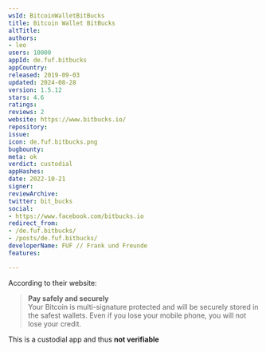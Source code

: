 ```yaml
---
wsId: BitcoinWalletBitBucks
title: Bitcoin Wallet BitBucks
altTitle: 
authors:
- leo
users: 10000
appId: de.fuf.bitbucks
appCountry: 
released: 2019-09-03
updated: 2024-08-28
version: 1.5.12
stars: 4.6
ratings: 
reviews: 2
website: https://www.bitbucks.io/
repository: 
issue: 
icon: de.fuf.bitbucks.png
bugbounty: 
meta: ok
verdict: custodial
appHashes: 
date: 2022-10-21
signer: 
reviewArchive: 
twitter: bit_bucks
social:
- https://www.facebook.com/bitbucks.io
redirect_from:
- /de.fuf.bitbucks/
- /posts/de.fuf.bitbucks/
developerName: FUF // Frank und Freunde
features: 

---
```


According to their website:

> **Pay safely and securely**<br>
  Your Bitcoin is multi-signature protected and will be securely stored in the
  safest wallets. Even if you lose your mobile phone, you will not lose your
  credit.

This is a custodial app and thus **not verifiable**
